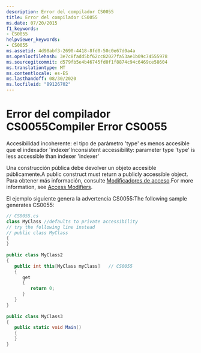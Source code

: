 ```yaml
---
description: Error del compilador CS0055
title: Error del compilador CS0055
ms.date: 07/20/2015
f1_keywords:
- CS0055
helpviewer_keywords:
- CS0055
ms.assetid: 4d98abf3-2690-4418-8fd0-50c0e67d0a4a
ms.openlocfilehash: 3e7c8fadd5bf62cc82027fa53ae1b09c74555978
ms.sourcegitcommit: d579fb5e4b46745fd0f1f8874c94c6469ce58604
ms.translationtype: MT
ms.contentlocale: es-ES
ms.lasthandoff: 08/30/2020
ms.locfileid: "89126702"
---
```

# <a name="compiler-error-cs0055"></a><span data-ttu-id="dfcd2-103">Error del compilador CS0055</span><span class="sxs-lookup"><span data-stu-id="dfcd2-103">Compiler Error CS0055</span></span>
<span data-ttu-id="dfcd2-104">Accesibilidad incoherente: el tipo de parámetro 'type' es menos accesible que el indexador 'indexer'</span><span class="sxs-lookup"><span data-stu-id="dfcd2-104">Inconsistent accessibility: parameter type 'type' is less accessible than indexer 'indexer'</span></span>  
  
 <span data-ttu-id="dfcd2-105">Una construcción pública debe devolver un objeto accesible públicamente.</span><span class="sxs-lookup"><span data-stu-id="dfcd2-105">A public construct must return a publicly accessible object.</span></span> <span data-ttu-id="dfcd2-106">Para obtener más información, consulte [Modificadores de acceso](../programming-guide/classes-and-structs/access-modifiers.md).</span><span class="sxs-lookup"><span data-stu-id="dfcd2-106">For more information, see [Access Modifiers](../programming-guide/classes-and-structs/access-modifiers.md).</span></span>  
  
 <span data-ttu-id="dfcd2-107">El ejemplo siguiente genera la advertencia CS0055:</span><span class="sxs-lookup"><span data-stu-id="dfcd2-107">The following sample generates CS0055:</span></span>  
  
```csharp  
// CS0055.cs  
class MyClass //defaults to private accessibility  
// try the following line instead  
// public class MyClass  
{  
}  
  
public class MyClass2  
{  
   public int this[MyClass myClass]   // CS0055  
   {  
      get  
      {  
         return 0;  
      }  
   }  
}  
  
public class MyClass3  
{  
   public static void Main()  
   {  
   }  
}  
```
